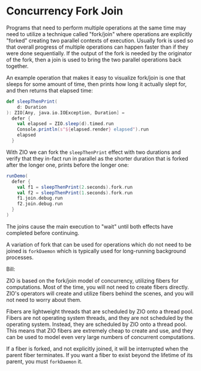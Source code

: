 # Concurrency Fork Join

Programs that need to perform multiple operations at the same time may need to utilize a technique called "fork/join" where operations are explicitly "forked" creating two parallel contexts of execution.  Usually fork is used so that overall progress of multiple operations can happen faster than if they were done sequentially.  If the output of the fork is needed by the originator of the fork, then a join is used to bring the two parallel operations back together.

An example operation that makes it easy to visualize fork/join is one that sleeps for some amount of time, then prints how long it actually slept for, and then returns that elapsed time:
```scala mdoc
def sleepThenPrint(
    d: Duration
): ZIO[Any, java.io.IOException, Duration] =
  defer {
    val elapsed = ZIO.sleep(d).timed.run
    Console.println(s"${elapsed.render} elapsed").run
    elapsed
  }
```

With ZIO we can fork the `sleepThenPrint` effect with two durations and verify that they in-fact run in parallel as the shorter duration that is forked after the longer one, prints before the longer one:
```scala mdoc
runDemo(
  defer {
    val f1 = sleepThenPrint(2.seconds).fork.run
    val f2 = sleepThenPrint(1.seconds).fork.run
    f1.join.debug.run
    f2.join.debug.run
  }
)
```

The joins cause the main execution to "wait" until both effects have completed before continuing.

A variation of fork that can be used for operations which do not need to be joined is `forkDaemon` which is typically used for long-running background processes.

Bill:

ZIO is based on the fork/join model of concurrency, utilizing fibers for computations.
Most of the time, you will not need to create fibers directly.
ZIO's operators will create and utilize fibers behind the scenes, and you will not need to worry about them.

Fibers are lightweight threads that are scheduled by ZIO onto a thread pool.
Fibers are not operating system threads, and they are not scheduled by the operating system.
Instead, they are scheduled by ZIO onto a thread pool.
This means that ZIO fibers are extremely cheap to create and use, and they can be used to model even very large numbers of concurrent computations.

If a fiber is forked, and not explicitly joined, it will be interrupted when the parent fiber terminates.
If you want a fiber to exist beyond the lifetime of its parent, you must `forkDaemon` it.
